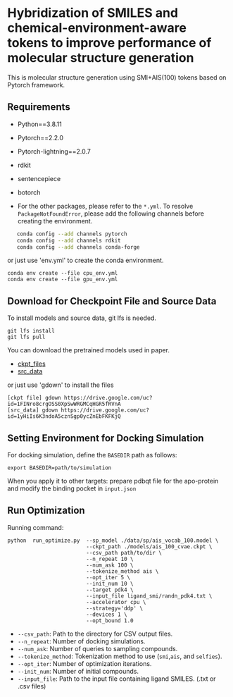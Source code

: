 Hybridization of SMILES and chemical-environment-aware tokens to improve performance of molecular structure generation
===
This is molecular structure generation using SMI+AIS(100) tokens based on Pytorch framework.

## Requirements
 * Python==3.8.11
 * Pytorch==2.2.0
 * Pytorch-lightning==2.0.7
 * rdkit
 * sentencepiece
 * botorch

 * For the other packages, please refer to the `*.yml`. To resolve  `PackageNotFoundError`, please add the following channels before creating the environment. 
 ```bash
    conda config --add channels pytorch
    conda config --add channels rdkit
    conda config --add channels conda-forge
 ```
or just use 'env.yml' to create the conda environment.
```
conda env create --file cpu_env.yml
conda env create --file gpu_env.yml
```

## Download for Checkpoint File and Source Data
To install models and source data, git lfs is needed.
```
git lfs install
git lfs pull
```

You can download the pretrained models used in paper. 
   - [ckpt_files<sub>](https://docs.google.com/uc?export=download&id=1FINro8crgOSS0XpSwWRGMCqHGR5fRVnA) 
   - [src_data<sub>](https://docs.google.com/uc?export=download&id=1yHiIs6K3ndoA5cznSgp0ycZnEbFKFKjQ)

or just use 'gdown' to install the files
```
[ckpt file] gdown https://drive.google.com/uc?id=1FINro8crgOSS0XpSwWRGMCqHGR5fRVnA
[src_data] gdown https://drive.google.com/uc?id=1yHiIs6K3ndoA5cznSgp0ycZnEbFKFKjQ
```
 
## Setting Environment for Docking Simulation
For docking simulation, define the `BASEDIR` path as follows:
```
export BASEDIR=path/to/simulation
```
When you apply it to other targets:
prepare pdbqt file for the apo-protein and modify the binding pocket in `input.json`

## Run Optimization
Running command:
```
python  run_optimize.py  --sp_model ./data/sp/ais_vocab_100.model \
                         --ckpt_path ./models/ais_100_cvae.ckpt \
                         --csv_path path/to/dir \
                         --n_repeat 10 \
                         --num_ask 100 \
                         --tokenize_method ais \
                         --opt_iter 5 \
                         --init_num 10 \
                         --target pdk4 \
                         --input_file ligand_smi/randn_pdk4.txt \
                         --accelerator cpu \
                         --strategy='ddp' \
                         --devices 1 \
                         --opt_bound 1.0
```
- `--csv_path`: Path to the directory for CSV output files.
- `--n_repeat`: Number of docking simulations.
- `--num_ask`: Number of queries to sampling compounds.
- `--tokenize_method`: Tokenization method to use (`smi`,`ais`, and `selfies`).
- `--opt_iter`: Number of optimization iterations.
- `--init_num`: Number of initial compounds.
- `--input_file`: Path to the input file containing ligand SMILES. (.txt or .csv files)
